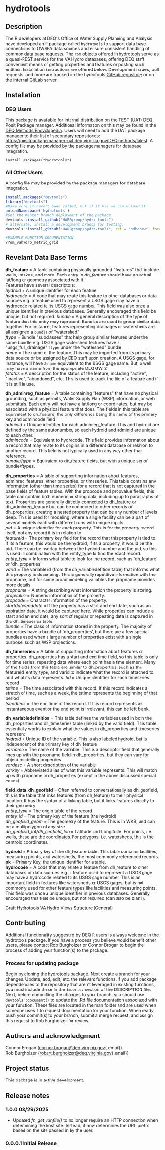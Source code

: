 # hydrotools

## Description

The R developers at DEQ's Office of Water Supply Planning and Analysis have developed an R package called `hydrotools` to support data base connections to OWSPA data sources and ensure consistent handling of common data base requests. The `rom` objects offered in hydrotools serve as a quasi-REST service for the VA Hydro databases, offering DEQ staff convenient means of getting properties and features or posting such entities. Installation instructions are offered below. Development issues, pull requests, and more are tracked on the hydrotools [GitHub repository](https://github.com/HARPgroup/hydro-tools) or on the internal [GitLab](https://gitlab.deq.virginia.gov/) server. 

## Installation

### DEQ Users
This package is available for internal distribution on the TEST (UAT) DEQ Posit Package manager. Additional information on this may be found in the [DEQ Methods Encyclopedia](https://positconnect.deq.virginia.gov/DEQmethods/). Users will need to add the UAT package manager to their list of secondary repositories: https://positpackagemanager-uat.deq.virginia.gov/DEQmethods/latest. A config file may be provided by the package managers for database integration.  
```
install.packages("hydrotools")
```

### All Other Users
A config file may be provided by the package managers for database integration.
``` r
install.packages("devtools")
library("devtools")
#Make sure it hasn't been called, but if it has we can unload it
unloadNamespace('hydrotools')
#Get the master branch deployment of the package
devtools::install_github("HARPgroup/hydro-tools")
# alternate, install a development branch for testing:
devtools::install_github("HARPgroup/hydro-tools", ref = "odbcnew", force=TRUE)

#EXAMPLE FUNCTION DOCUMENTATION
??om_vahydro_metric_grid
```

## Revelant Data Base Terms
**dh_feature** = A table containing physically grounded "features" that include wells, intakes, and more. Each entry in *dh_feature* should have an actual lat/long or geometry associated with it.   
Features have several descriptors:  
*hydroid* = A unique identifier for each feature  
*hydrocode* = A code that may relate this feature to other databases or data sources e.g. a feature used to represent a USGS gage may have a hydrocode related to its USGS gage number. This field was also once a unique identifier in previous databases. Generally encouraged this field be unique, but not required.
*bundle* = A general description of the type of feature that this entry may represent. Bundles are used to group similar data together. For instance, features representing drainages or watersheds are all assigned a `bundle` of "watershed"  
*ftype* = Bundle "subclasses" that help group similar features under the same bundle e.g. USGS gage watershed features have a "usgs_full_drainage" `ftype` under the "watershed" bundle  
*name* = The name of the feature. This may be imported from its primary data source or be assigned by DEQ staff upon creation. A USGS gage, for instance, will have a `name` equivalent to the USGS gage name. But, a well may have a name from the appropriate DEQ GW-2  
*fstatus* = A description for the status of the feature, including "active", "inactive", "abandoned", etc. This is used to track the life of a feature and if it is still in use.


**dh_adminreg_feature** = A table containing "features" that have no physical grounding, such as permits, Water Supply Plan (WSP) information, or web submittals. Each entry will not have a lat/long or coordinates, but may be associated with a physical feature that does. The fields in this table are equivalent to dh_feature, the only difference being the name of the primary key and admincode field   
*adminid* = Unique identifier for each adminreg_feature. This and hydroid are defined by the same autonumber, so each hydroid and adminid are unique to each other.  
*admincode* = Equivalent to hydrocode. This field provides information about a record that may relate to its origins in a different database or relation to another record. This field is not typically used in any way other than reference.  
*bundle/ftype* = Equivalent to dh_feature fields, but with a unique set of bundle/ftypes.


**dh_properties** = A table of supporting information about features, adminreg_features, other properties, or timeseries. This table contains any information (other than time series) for a record that is not captured in the base fields of feature tables. With the propcode and propvalue fields, this table can contain both numeric or string data, including up to paragraphs of text. Properties are generally directly connected to dh_feature or dh_adminreg_feature but can be connected to other records of dh_properties, creating a nested property that can be any number of levels deep. This is used for modeling, where a single facility can be a part of several models each with different runs with unique inputs.  
*pid* = A unique identifier for each property. This is for the property record itself, not any record it is in relation to  
*featureid* = The primary key field for the record that this property is tied to. If its a feature, this would be the hydroid, if its a property, it would be the pid. There can be overlap between the hydroid number and the pid, so this is used in combination with the entity_type to find the exact record.  
*entity_type* = Informs what table to look for the record, such as 'dh_feature' or 'dh_properties'  
*varid* = The variable id (from the dh_variabledefition table) that informs what this property is describing. This is generally repetitive information with the propname, but for some broad modeling variables the propname provides more details  
*propname* = A string describing what information the property is storing.   
*propvalue* = Numeric information of the property.   
*propcode* = Character information of the property.  
*startdate/enddate* = If the property has a start and end date, such as an expiration date, it would be captured here. While properties can include a start and an end date, any sort of regular or repeating data is captured in the dh_timeseries table.   
*bundle* = The class of information stored in the property. The majority of properties have a bundle of 'dh_properties', but there are a few special bundles used when a large number of properties exist with a single purpose, such as WSP projections.  


**dh_timeseries** = A table of supporting information about features or properties. dh_properties has a start and end time field, so this table is only for time series, repeating data where each point has a time element. Many of the fields from this table are similar to dh_properties, such as the featureid, entity_type, and varid to indicate what the record is attached to and what its data represents. 
*tid* = Unique identifier for each timeseries record  
*tstime* = The time associated with this record. If this record indicates a stretch of time, such as a week, the tstime represents the beginning of that period  
*tsendtime* = The end time of this record. If this record represents an instantaneous event or the end point is irrelevant, this can be left blank.  


**dh_variabledefinition** = This table defines the variables used in both the dh_properties and dh_timeseries table (linked by the varid field). This table essentially works to explain what the values in dh_properties and timeseries represent  
*hydroid* = Unique ID of the variable. This is also labeled hydroid, but is independent of the primary key of dh_feature  
*varname* = The name of the variable. This is a descriptor field that generally lines up with the propname field in dh_properties, but they can vary for object modelling properties  
*vardesc* = A short description of the variable   
*varkey* = Abbreviated alias of what this variable represents. This will match up with propname in dh_properties (except in the above discussed special cases)  


**field_data_dh_geofield** = Often referred to conversationally as dh_geofield, this is the table that links features (from dh_feature) to their physical location. It has the syntax of a linking table, but it links features directly to their geometry  
*entity_type* = The origin table of the record  
*entity_id* = The primary key of the feature (the hydroid)  
*dh_geofield_geom* = The geometry of the feature. This is in WKB, and can be a multipolygon of any size  
*dh_geofield_lat/dh_geofield_lon* = Latitude and Longitude. For points, i.e. wells, these are the coordinates. For polygons, i.e. watersheds, this is the centroid coordinates.

	
**hydroid** = Primary key of the dh_feature table. This table contains facilities, measuring points, and watersheds, the most commonly referenced records.  
**pk** = Primary Key, the unique identifier for a table.  
**hydrocode** =  A code that may relate a feature from dh_feature to other databases or data sources e.g. a feature used to represent a USGS gage may have a hydrocode related to its USGS gage number. This is an important field in features like watersheds or USGS gages, but is not commonly used for other feature types like facilities and measuring points. This field was once a unique identifier in previous databases. Generally encouraged this field be unique, but not required (can also be blank).  


Graft Hydrotools VA Hydro Views Structure (General)



## Contributing

Additional functionality suggested by DEQ R users is always welcome in the hydrotools package. If you have a process you believe would benefit other users, please contact Rob Burgholzer or Connor Brogan to begin the process of adding your function(s) to the package.

### Process for updating package

Begin by cloning the [hydrotools package](https://github.com/HARPgroup/hydro-tools). Next create a branch for your changes. Update, add, edit, etc. the relevant functions. If you add package dependencies to the repository that aren't leveraged in existing functions, you must include these in the `imports:` section of the DESCRIPTION file. Next, before committing the changes to your branch, you should use `devtools::document()` to update the .Rd file documentation associated with your function. These files are located in the man folder and are used when someone uses `?` to request documentation for your function. When ready, push your commit(s) to your branch, submit a merge request, and assign this request to Rob Burgholzer for review.

## Authors and acknowledgment

Connor Brogan ([connor.brogan\@deq.virginia.gov](mailto:connor.brogan@deq.virginia.gov){.email}) <br/>
Rob Burgholzer ([robert.burgholzer\@deq.virginia.gov](mailto:robert.burgholzer@deq.virginia.gov){.email})<br/> 


## Project status

This package is in active development.

## Release notes
### 1.0.0 08/29/2025
- Updated *fn_get_runfile()* to no longer require an HTTP connection when determining the host site. Instead, it now determines the URL prefix based on the site passed in by the user.

### 0.0.0.1 Initial Release


